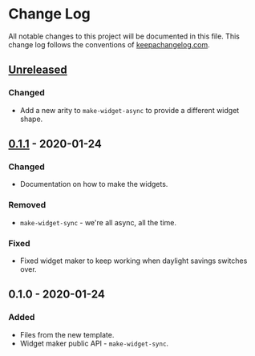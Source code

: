 # Change Log
All notable changes to this project will be documented in this file. This change log follows the conventions of [keepachangelog.com](http://keepachangelog.com/).

## [Unreleased]
### Changed
- Add a new arity to `make-widget-async` to provide a different widget shape.

## [0.1.1] - 2020-01-24
### Changed
- Documentation on how to make the widgets.

### Removed
- `make-widget-sync` - we're all async, all the time.

### Fixed
- Fixed widget maker to keep working when daylight savings switches over.

## 0.1.0 - 2020-01-24
### Added
- Files from the new template.
- Widget maker public API - `make-widget-sync`.

[Unreleased]: https://github.com/your-name/mock-sentry/compare/0.1.1...HEAD
[0.1.1]: https://github.com/your-name/mock-sentry/compare/0.1.0...0.1.1
